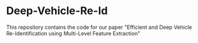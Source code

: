 # Deep-Vehicle-Re-Id 
This repository contains the code for our paper "Efficient and Deep Vehicle Re-Identification using Multi-Level Feature Extraction"
